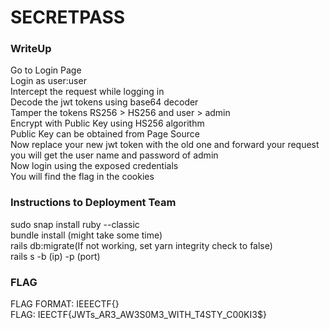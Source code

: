 # SECRETPASS

### WriteUp
Go to Login Page <br />
Login as user:user<br />
Intercept the request while logging in<br />
Decode the jwt tokens using base64 decoder<br />
Tamper the tokens RS256 > HS256 and user > admin<br />
Encrypt with Public Key using HS256 algorithm<br />
Public Key can be obtained from Page Source<br />
Now replace your new jwt token with the old one and forward your request<br />
you will get the user name and password of admin<br />
Now login using the exposed credentials<br />
You will find the flag in the cookies<br />
### Instructions to Deployment Team
sudo snap install ruby --classic<br />
bundle install (might take some time)<br /> 
rails db:migrate(If not working, set yarn integrity check to false)<br />
rails s -b (ip) -p (port)

### FLAG
FLAG FORMAT: IEEECTF{}<br />
FLAG: IEECTF{JWTs_AR3_AW3S0M3_WITH_T4STY_C00KI3$}
